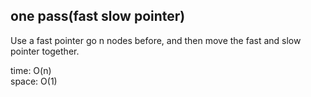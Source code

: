## one pass(fast slow pointer)
Use a fast pointer go n nodes before, and then move the fast and slow pointer together.

time: O(n)<br>
space: O(1)
